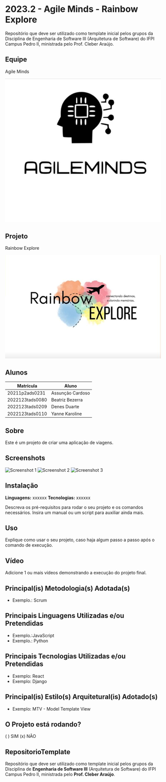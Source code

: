 # 2023.2 - Agile Minds - Rainbow Explore

Repositório que deve ser utilizado como template inicial pelos grupos da Disciplina de Engenharia de Software III (Arquitetura de Software) do IFPI Campus Pedro II, ministrada pelo Prof. Cleber Araújo.

## Equipe

Agile Minds

<img src="documentação/docs/img/Agileminds.jpeg">

## Projeto

Rainbow Explore

<img src="documentação/docs/img/Rainbow.jpeg">

## Alunos
| Matrícula   | Aluno             |
|-------------|-------------------|
|  20211p2ads0231   | Assunção Cardoso  |
| 2022123tads0080  | Beatriz Bezerra|
| 2022123tads0209 | Denes Duarte|
| 2022123tads0110 | Yanne Karoline |

## Sobre
Este é um projeto  de criar uma aplicação de viagens.

## Screenshots
![Screenshot 1](URL_da_Imagem_1)
![Screenshot 2](URL_da_Imagem_2)
![Screenshot 3](URL_da_Imagem_3)

## Instalação
**Linguagens:** xxxxxx
**Tecnologias:** xxxxxx

Descreva os pré-requisitos para rodar o seu projeto e os comandos necessários. Insira um manual ou um script para auxiliar ainda mais.

## Uso
Explique como usar o seu projeto, caso haja algum passo a passo após o comando de execução.

## Vídeo
Adicione 1 ou mais vídeos demonstrando a execução do projeto final.

## Principal(is) Metodologia(s) Adotada(s)
- Exemplo.: Scrum

## Principais Linguagens Utilizadas e/ou Pretendidas
- Exemplo.:JavaScript
- Exemplo.: Python

## Principais Tecnologias Utilizadas e/ou Pretendidas
- Exemplo: React
- Exemplo: Django

## Principal(is) Estilo(s) Arquitetural(is) Adotado(s)
- Exemplo: MTV - Model Template View

## O Projeto está rodando?
( ) SIM (x) NÃO





## RepositorioTemplate

Repositório que deve ser utilizado como template inicial pelos grupos da Disciplina de **Engenharia de Software III** (Arquitetura de Software) do IFPI Campus Pedro II, ministrada pelo **Prof. Cleber Araújo**.


